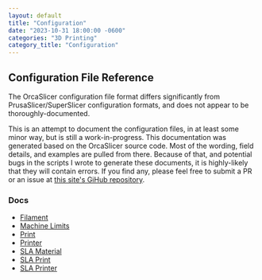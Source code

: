 ```yaml
---
layout: default
title: "Configuration"
date: "2023-10-31 18:00:00 -0600"
categories: "3D Printing"
category_title: "Configuration"
---
```


## Configuration File Reference

The OrcaSlicer configuration file format differs significantly from PrusaSlicer/SuperSlicer configuration formats, and does not appear to be thoroughly-documented.

This is an attempt to document the configuration files, in at least some minor way, but is still a work-in-progress. This documentation was generated based on the OrcaSlicer source code. Most of the wording, field details, and examples are pulled from there. Because of that, and potential bugs in the scripts I wrote to generate these documents, it is highly-likely that they will contain errors. If you find any, please feel free to submit a PR or an issue at [this site's GiHub repository](https://github.com/r6e/r6e.github.io).

### Docs

* [Filament](/orcaslicer/config_reference/filament.html)
* [Machine Limits](/orcaslicer/config_reference/machine_limits.html)
* [Print](/orcaslicer/config_reference/print.html)
* [Printer](/orcaslicer/config_reference/printer.html)
* [SLA Material](/orcaslicer/config_reference/sla_material.html)
* [SLA Print](/orcaslicer/config_reference/sla_print.html)
* [SLA Printer](/orcaslicer/config_reference/sla_printer.html)